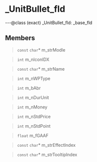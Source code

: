# _UnitBullet_fld

---@class (exact) _UnitBullet_fld: _base_fld
 
## Members
 
> `const` `char`* m_strModle
 
> `int` m_nIconIDX
 
> `const` `char`* m_strName
 
> `int` m_nWPType
 
> `int` m_bAbr
 
> `int` m_nDurUnit
 
> `int` m_nMoney
 
> `int` m_nStdPrice
 
> `int` m_nStdPoint
 
> `float` m_fGAAF
 
> `const` `char`* m_strEffectIndex
 
> `const` `char`* m_strTooltipIndex
 
